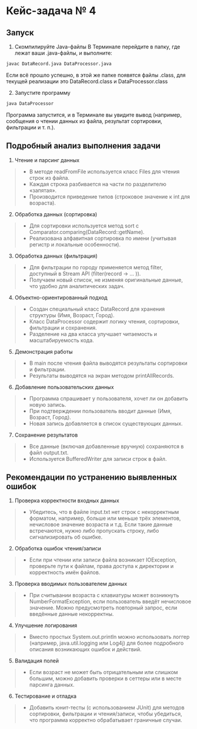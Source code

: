 # Кейс-задача № 4

## Запуск

1. Скомпилируйте Java-файлы
В Терминале перейдите в папку, где лежат ваши .java-файлы, и выполните:

```bash
javac DataRecord.java DataProcessor.java
```

Если всё прошло успешно, в этой же папке появятся файлы .class, для текущей реализации это DataRecord.class и DataProcessor.class

2. Запустите программу

```bash
java DataProcessor
```

Программа запустится, и в Терминале вы увидите вывод (например, сообщения о чтении данных из файла, результат сортировки, фильтрации и т. п.).

## Подробный анализ выполнения задачи

1. Чтение и парсинг данных
> * В методе readFromFile используется класс Files для чтения строк из файла.
> * Каждая строка разбивается на части по разделителю «запятая».
> * Производится приведение типов (строковое значение к int для возраста).

2. Обработка данных (сортировка)
> * Для сортировки используется метод sort с Comparator.comparing(DataRecord::getName).
> * Реализована алфавитная сортировка по имени (учитывая регистр и локальные особенности).

3. Обработка данных (фильтрация)
> * Для фильтрации по городу применяется метод filter, доступный в Stream API (filter(record -> ... )).
> * Получаем новый список, не изменяя оригинальные данные, что удобно для аналитических задач.

4. Объектно-ориентированный подход
> * Создан специальный класс DataRecord для хранения структуры (Имя, Возраст, Город).
> * Класс DataProcessor содержит логику чтения, сортировки, фильтрации и сохранения.
> * Разделение на два класса улучшает читаемость и масштабируемость кода.

5. Демонстрация работы
> * В main после чтения файла выводятся результаты сортировки и фильтрации.
> * Результаты выводятся на экран методом printAllRecords.

6. Добавление пользовательских данных
> * Программа спрашивает у пользователя, хочет ли он добавить новую запись.
> * При подтверждении пользователь вводит данные (Имя, Возраст, Город).
> * Новая запись добавляется в список существующих данных.

7. Сохранение результатов

> * Все данные (включая добавленные вручную) сохраняются в файл output.txt.
> * Используется BufferedWriter для записи строк в файл.

## Рекомендации по устранению выявленных ошибок

1. Проверка корректности входных данных
> * Убедитесь, что в файле input.txt нет строк с некорректным форматом, например, больше или меньше трёх элементов, нечисловое значение возраста и т.д. Если такие данные встречаются, нужно либо пропускать строку, либо сигнализировать об ошибке.

2. Обработка ошибок чтения/записи
> * Если при чтении или записи файла возникает IOException, проверьте пути к файлам, права доступа к директории и корректность имён файлов.

3. Проверка вводимых пользователем данных
> * При считывании возраста с клавиатуры может возникнуть NumberFormatException, если пользователь введёт нечисловое значение. Можно предусмотреть повторный запрос, если введённые данные некорректны.

4. Улучшение логирования
> * Вместо простых System.out.println можно использовать логгер (например, java.util.logging или Log4j) для более подробного описания возникающих ошибок и действий.

5. Валидация полей
> * Если возраст не может быть отрицательным или слишком большим, можно добавить проверки в сеттеры или в месте парсинга данных.

6. Тестирование и отладка
> * Добавить юнит-тесты (с использованием JUnit) для методов сортировки, фильтрации и чтения/записи, чтобы убедиться, что программа корректно обрабатывает граничные случаи.
